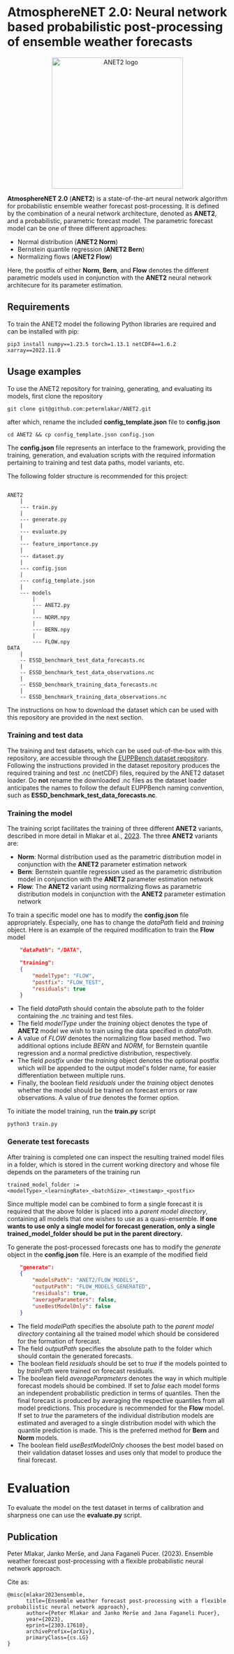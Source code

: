 # AtmosphereNET 2.0: Neural network based probabilistic post-processing of ensemble weather forecasts

<p align="center">
    <img src="images/logo_anet2.png" alt="ANET2 logo" width="300px">
</p>

**AtmosphereNET 2.0** (**ANET2**) is a state-of-the-art neural network algorithm for probabilistic ensemble weather forecast post-processing.
It is defined by the combination of a neural network architecture, denoted as **ANET2**, and a probabilistic, parametric forecast model.
The parametric forecast model can be one of three different approaches:

* Normal distribution (**ANET2 Norm**)
* Bernstein quantile regression (**ANET2 Bern**)
* Normalizing flows (**ANET2 Flow**)

Here, the postfix of either **Norm**, **Bern**, and **Flow** denotes the different parametric models used in conjunction with the **ANET2** neural network architecure
for its parameter estimation.

## Requirements

To train the ANET2 model the following Python libraries are required and can be installed with pip:
```console
pip3 install numpy==1.23.5 torch=1.13.1 netCDF4==1.6.2 xarray==2022.11.0
```

## Usage examples

To use the ANET2 repository for training, generating, and evaluating its models, first clone the repository
```console
git clone git@github.com:petermlakar/ANET2.git
```
after which, rename the included **config_template.json** file to **config.json**
```console
cd ANET2 && cp config_template.json config.json
```
The **config.json** file represents an interface to the framework, providing the training, generation, and evaluation scripts with the required information pertaining to training and test data paths, model variants, etc.

The following folder structure is recommended for this project:

```

ANET2
	|
	--- train.py
	|
	--- generate.py
	|
	--- evaluate.py
	|
	--- feature_importance.py
	|
	--- dataset.py 
	|
	--- config.json
	|
	--- config_template.json
	|
	--- models
	    |
	    --- ANET2.py
	    |
	    --- NORM.npy
	    |
	    --- BERN.npy
	    |
	    --- FLOW.npy
DATA
	|
	-- ESSD_benchmark_test_data_forecasts.nc
	|
	-- ESSD_benchmark_test_data_observations.nc
	|
	-- ESSD_benchmark_training_data_forecasts.nc
	|
	-- ESSD_benchmark_training_data_observations.nc

```
The instructions on how to download the dataset which can be used with this repository are provided in the next section.

### Training and test data

The training and test datasets, which can be used out-of-the-box with this repository, are accessible through the [EUPPBench dataset repository](https://github.com/EUPP-benchmark/ESSD-benchmark-datasets).
Following the instructions provided in the dataset repository produces the required training and test .nc (netCDF) files, required by the ANET2 dataset loader. Do **not** rename the downloaded .nc files as the dataset loader anticipates the names to follow the default EUPPBench naming convention, such as **ESSD_benchmark_test_data_forecasts.nc**.

### Training the model

The training script facilitates the training of three different **ANET2** variants, described in more detail in Mlakar et al., [2023](https://doi.org/10.48550/arXiv.2303.17610).
The three **ANET2** variants are:

* **Norm**: Normal distribution used as the parametric distribution model in conjunction with the **ANET2** parameter estimation network
* **Bern**: Bernstein quantile regression used as the parametric distribution model in conjunction with the **ANET2** parameter estimation network
* **Flow**: The **ANET2** variant using normalizing flows as parametric distribution models in conjunction with the **ANET2** parameter estimation network

To train a specific model one has to modify the **config.json** file appropriately.
Especially, one has to change the *dataPath* field and *training* object.
Here is an example of the required modification to train the **Flow** model
```json
	"dataPath": "/DATA",

	"training": 
	{
		"modelType": "FLOW", 
		"postfix": "FLOW_TEST",
		"residuals": true
	}
```
* The field *dataPath* should contain the absolute path to the folder containing the .nc training and test files.
* The field *modelType* under the *training* object denotes the type of **ANET2** model we wish to train using the data specified in *dataPath*.
* A value of *FLOW* denotes the normalizing flow based method. Two additional options include *BERN* and *NORM*, for Bernstein quantile regression and a normal predictive distribution, respectively.
* The field *postfix* under the *training* object denotes the optional postfix which will be appended to the output model's folder name, for easier differentiation between multiple runs.
* Finally, the boolean field *residuals* under the *training* object denotes whether the model should be trained on forecast errors or raw observations. A value of *true* denotes the former option.

To initiate the model training, run the **train.py** script
```console
python3 train.py
```

### Generate test forecasts

After training is completed one can inspect the resulting trained model files in a folder, which is stored in the current working directory and whose file depends on the parameters of the training run 
```console
trained_model_folder := <modelType>_<learningRate>_<batchSize>_<timestamp>_<postfix>
```
Since multiple model can be combined to form a single forecast it is required that the above folder is placed into a *parent model directory*, containing all models that one wishes to use as a quasi-ensemble. **If one wants to use only a single model for forecast generation, only a single trained_model_folder should be put in the parent directory.**

To generate the post-processed forecasts one has to modify the *generate* object in the **config.json** file.
Here is an example of the modified field
```json
	"generate":
	{
		"modelsPath": "ANET2/FLOW_MODELS",
		"outputPath": "FLOW_MODELS_GENERATED",
		"residuals": true,
		"averageParameters": false,
		"useBestModelOnly": false
	}
```
* The field *modelPath* specifies the absolute path to the *parent model directory* containing all the trained model which should be considered for the formation of forecast.
* The field *outputPath* specifies the absolute path to the folder which should contain the generated forecasts.
* The boolean field *residuals* should be set to *true* if the models pointed to by *trainPath* were trained on forecast residuals.
* The boolean field *averageParameters* denotes the way in which multiple forecast models should be combined. If set to *false* each model forms an independent probabilistic prediction in terms of quantiles. Then the final forecast is produced by averaging the respective quantiles from all model predictions. This procedure is recommended for the **Flow** model. If set to *true* the parameters of the individual distribution models are estimated and averaged to a single distribution model with which the quantile prediction is made. This is the preferred method for **Bern** and **Norm** models.
* The boolean field *useBestModelOnly* chooses the best model based on their validation dataset losses and uses only that model to produce the final forecast.

# Evaluation

To evaluate the model on the test dataset in terms of calibration and sharpness one can use the **evaluate.py** script.

## Publication

Peter Mlakar, Janko Merše, and Jana Faganeli Pucer. (2023). Ensemble weather forecast post-processing with a flexible probabilistic neural network approach.

Cite as:

```console
@misc{mlakar2023ensemble,
      title={Ensemble weather forecast post-processing with a flexible probabilistic neural network approach}, 
      author={Peter Mlakar and Janko Merše and Jana Faganeli Pucer},
      year={2023},
      eprint={2303.17610},
      archivePrefix={arXiv},
      primaryClass={cs.LG}
}
```
